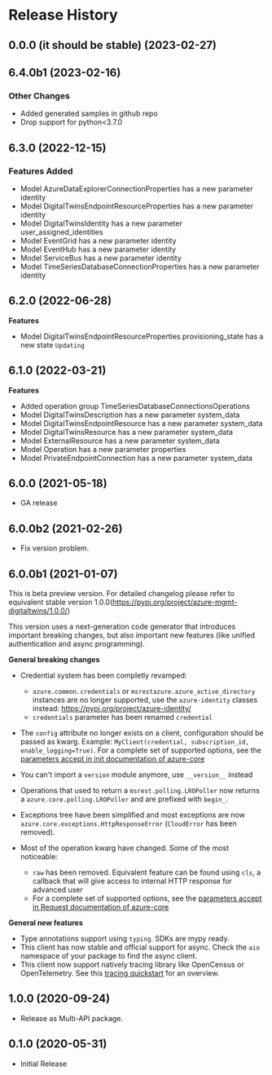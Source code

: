 # Release History

## 0.0.0 (it should be stable) (2023-02-27)



## 6.4.0b1 (2023-02-16)

### Other Changes

  - Added generated samples in github repo
  - Drop support for python<3.7.0

## 6.3.0 (2022-12-15)

### Features Added

  - Model AzureDataExplorerConnectionProperties has a new parameter identity
  - Model DigitalTwinsEndpointResourceProperties has a new parameter identity
  - Model DigitalTwinsIdentity has a new parameter user_assigned_identities
  - Model EventGrid has a new parameter identity
  - Model EventHub has a new parameter identity
  - Model ServiceBus has a new parameter identity
  - Model TimeSeriesDatabaseConnectionProperties has a new parameter identity

## 6.2.0 (2022-06-28)

**Features**

  - Model DigitalTwinsEndpointResourceProperties.provisioning_state has a new state `Updating`

## 6.1.0 (2022-03-21)

**Features**

  - Added operation group TimeSeriesDatabaseConnectionsOperations
  - Model DigitalTwinsDescription has a new parameter system_data
  - Model DigitalTwinsEndpointResource has a new parameter system_data
  - Model DigitalTwinsResource has a new parameter system_data
  - Model ExternalResource has a new parameter system_data
  - Model Operation has a new parameter properties
  - Model PrivateEndpointConnection has a new parameter system_data

## 6.0.0 (2021-05-18)

- GA release

## 6.0.0b2 (2021-02-26)
* Fix version problem.

## 6.0.0b1 (2021-01-07)

This is beta preview version.
For detailed changelog please refer to equivalent stable version 1.0.0(https://pypi.org/project/azure-mgmt-digitaltwins/1.0.0/)

This version uses a next-generation code generator that introduces important breaking changes, but also important new features (like unified authentication and async programming).

**General breaking changes**

- Credential system has been completly revamped:

  - `azure.common.credentials` or `msrestazure.azure_active_directory` instances are no longer supported, use the `azure-identity` classes instead: https://pypi.org/project/azure-identity/
  - `credentials` parameter has been renamed `credential`

- The `config` attribute no longer exists on a client, configuration should be passed as kwarg. Example: `MyClient(credential, subscription_id, enable_logging=True)`. For a complete set of
  supported options, see the [parameters accept in init documentation of azure-core](https://github.com/Azure/azure-sdk-for-python/blob/main/sdk/core/azure-core/CLIENT_LIBRARY_DEVELOPER.md#available-policies)
- You can't import a `version` module anymore, use `__version__` instead
- Operations that used to return a `msrest.polling.LROPoller` now returns a `azure.core.polling.LROPoller` and are prefixed with `begin_`.
- Exceptions tree have been simplified and most exceptions are now `azure.core.exceptions.HttpResponseError` (`CloudError` has been removed).
- Most of the operation kwarg have changed. Some of the most noticeable:

  - `raw` has been removed. Equivalent feature can be found using `cls`, a callback that will give access to internal HTTP response for advanced user
  - For a complete set of supported options, see the [parameters accept in Request documentation of azure-core](https://github.com/Azure/azure-sdk-for-python/blob/main/sdk/core/azure-core/CLIENT_LIBRARY_DEVELOPER.md#available-policies)

**General new features**

- Type annotations support using `typing`. SDKs are mypy ready.
- This client has now stable and official support for async. Check the `aio` namespace of your package to find the async client.
- This client now support natively tracing library like OpenCensus or OpenTelemetry. See this [tracing quickstart](https://github.com/Azure/azure-sdk-for-python/tree/main/sdk/core/azure-core-tracing-opentelemetry) for an overview.

## 1.0.0 (2020-09-24)

* Release as Multi-API package.

## 0.1.0 (2020-05-31)

* Initial Release
